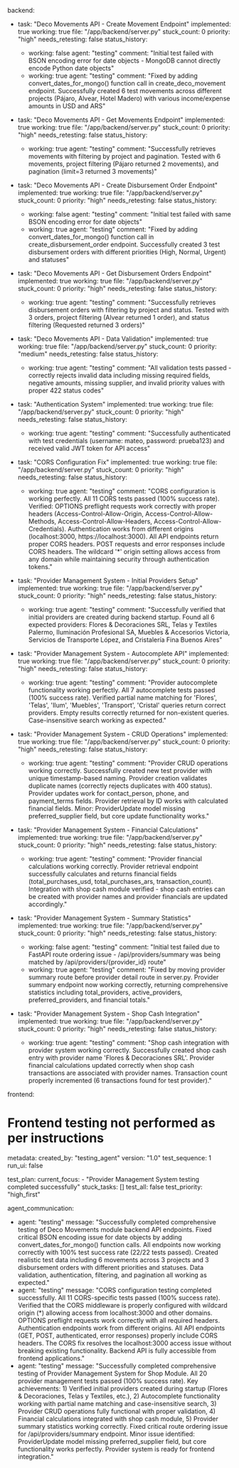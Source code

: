 backend:
  - task: "Deco Movements API - Create Movement Endpoint"
    implemented: true
    working: true
    file: "/app/backend/server.py"
    stuck_count: 0
    priority: "high"
    needs_retesting: false
    status_history:
      - working: false
        agent: "testing"
        comment: "Initial test failed with BSON encoding error for date objects - MongoDB cannot directly encode Python date objects"
      - working: true
        agent: "testing"
        comment: "Fixed by adding convert_dates_for_mongo() function call in create_deco_movement endpoint. Successfully created 6 test movements across different projects (Pájaro, Alvear, Hotel Madero) with various income/expense amounts in USD and ARS"

  - task: "Deco Movements API - Get Movements Endpoint"
    implemented: true
    working: true
    file: "/app/backend/server.py"
    stuck_count: 0
    priority: "high"
    needs_retesting: false
    status_history:
      - working: true
        agent: "testing"
        comment: "Successfully retrieves movements with filtering by project and pagination. Tested with 6 movements, project filtering (Pájaro returned 2 movements), and pagination (limit=3 returned 3 movements)"

  - task: "Deco Movements API - Create Disbursement Order Endpoint"
    implemented: true
    working: true
    file: "/app/backend/server.py"
    stuck_count: 0
    priority: "high"
    needs_retesting: false
    status_history:
      - working: false
        agent: "testing"
        comment: "Initial test failed with same BSON encoding error for date objects"
      - working: true
        agent: "testing"
        comment: "Fixed by adding convert_dates_for_mongo() function call in create_disbursement_order endpoint. Successfully created 3 test disbursement orders with different priorities (High, Normal, Urgent) and statuses"

  - task: "Deco Movements API - Get Disbursement Orders Endpoint"
    implemented: true
    working: true
    file: "/app/backend/server.py"
    stuck_count: 0
    priority: "high"
    needs_retesting: false
    status_history:
      - working: true
        agent: "testing"
        comment: "Successfully retrieves disbursement orders with filtering by project and status. Tested with 3 orders, project filtering (Alvear returned 1 order), and status filtering (Requested returned 3 orders)"

  - task: "Deco Movements API - Data Validation"
    implemented: true
    working: true
    file: "/app/backend/server.py"
    stuck_count: 0
    priority: "medium"
    needs_retesting: false
    status_history:
      - working: true
        agent: "testing"
        comment: "All validation tests passed - correctly rejects invalid data including missing required fields, negative amounts, missing supplier, and invalid priority values with proper 422 status codes"

  - task: "Authentication System"
    implemented: true
    working: true
    file: "/app/backend/server.py"
    stuck_count: 0
    priority: "high"
    needs_retesting: false
    status_history:
      - working: true
        agent: "testing"
        comment: "Successfully authenticated with test credentials (username: mateo, password: prueba123) and received valid JWT token for API access"

  - task: "CORS Configuration Fix"
    implemented: true
    working: true
    file: "/app/backend/server.py"
    stuck_count: 0
    priority: "high"
    needs_retesting: false
    status_history:
      - working: true
        agent: "testing"
        comment: "CORS configuration is working perfectly. All 11 CORS tests passed (100% success rate). Verified: OPTIONS preflight requests work correctly with proper headers (Access-Control-Allow-Origin, Access-Control-Allow-Methods, Access-Control-Allow-Headers, Access-Control-Allow-Credentials). Authentication works from different origins (localhost:3000, https://localhost:3000). All API endpoints return proper CORS headers. POST requests and error responses include CORS headers. The wildcard '*' origin setting allows access from any domain while maintaining security through authentication tokens."

  - task: "Provider Management System - Initial Providers Setup"
    implemented: true
    working: true
    file: "/app/backend/server.py"
    stuck_count: 0
    priority: "high"
    needs_retesting: false
    status_history:
      - working: true
        agent: "testing"
        comment: "Successfully verified that initial providers are created during backend startup. Found all 6 expected providers: Flores & Decoraciones SRL, Telas y Textiles Palermo, Iluminación Profesional SA, Muebles & Accesorios Victoria, Servicios de Transporte López, and Cristalería Fina Buenos Aires"

  - task: "Provider Management System - Autocomplete API"
    implemented: true
    working: true
    file: "/app/backend/server.py"
    stuck_count: 0
    priority: "high"
    needs_retesting: false
    status_history:
      - working: true
        agent: "testing"
        comment: "Provider autocomplete functionality working perfectly. All 7 autocomplete tests passed (100% success rate). Verified partial name matching for 'Flores', 'Telas', 'Ilum', 'Muebles', 'Transport', 'Cristal' queries return correct providers. Empty results correctly returned for non-existent queries. Case-insensitive search working as expected."

  - task: "Provider Management System - CRUD Operations"
    implemented: true
    working: true
    file: "/app/backend/server.py"
    stuck_count: 0
    priority: "high"
    needs_retesting: false
    status_history:
      - working: true
        agent: "testing"
        comment: "Provider CRUD operations working correctly. Successfully created new test provider with unique timestamp-based naming. Provider creation validates duplicate names (correctly rejects duplicates with 400 status). Provider updates work for contact_person, phone, and payment_terms fields. Provider retrieval by ID works with calculated financial fields. Minor: ProviderUpdate model missing preferred_supplier field, but core update functionality works."

  - task: "Provider Management System - Financial Calculations"
    implemented: true
    working: true
    file: "/app/backend/server.py"
    stuck_count: 0
    priority: "high"
    needs_retesting: false
    status_history:
      - working: true
        agent: "testing"
        comment: "Provider financial calculations working correctly. Provider retrieval endpoint successfully calculates and returns financial fields (total_purchases_usd, total_purchases_ars, transaction_count). Integration with shop cash module verified - shop cash entries can be created with provider names and provider financials are updated accordingly."

  - task: "Provider Management System - Summary Statistics"
    implemented: true
    working: true
    file: "/app/backend/server.py"
    stuck_count: 0
    priority: "high"
    needs_retesting: false
    status_history:
      - working: false
        agent: "testing"
        comment: "Initial test failed due to FastAPI route ordering issue - /api/providers/summary was being matched by /api/providers/{provider_id} route"
      - working: true
        agent: "testing"
        comment: "Fixed by moving provider summary route before provider detail route in server.py. Provider summary endpoint now working correctly, returning comprehensive statistics including total_providers, active_providers, preferred_providers, and financial totals."

  - task: "Provider Management System - Shop Cash Integration"
    implemented: true
    working: true
    file: "/app/backend/server.py"
    stuck_count: 0
    priority: "high"
    needs_retesting: false
    status_history:
      - working: true
        agent: "testing"
        comment: "Shop cash integration with provider system working correctly. Successfully created shop cash entry with provider name 'Flores & Decoraciones SRL'. Provider financial calculations updated correctly when shop cash transactions are associated with provider names. Transaction count properly incremented (6 transactions found for test provider)."

frontend:
  # Frontend testing not performed as per instructions

metadata:
  created_by: "testing_agent"
  version: "1.0"
  test_sequence: 1
  run_ui: false

test_plan:
  current_focus:
    - "Provider Management System testing completed successfully"
  stuck_tasks: []
  test_all: false
  test_priority: "high_first"

agent_communication:
  - agent: "testing"
    message: "Successfully completed comprehensive testing of Deco Movements module backend API endpoints. Fixed critical BSON encoding issue for date objects by adding convert_dates_for_mongo() function calls. All endpoints now working correctly with 100% test success rate (22/22 tests passed). Created realistic test data including 6 movements across 3 projects and 3 disbursement orders with different priorities and statuses. Data validation, authentication, filtering, and pagination all working as expected."
  - agent: "testing"
    message: "CORS configuration testing completed successfully. All 11 CORS-specific tests passed (100% success rate). Verified that the CORS middleware is properly configured with wildcard origin (*) allowing access from localhost:3000 and other domains. OPTIONS preflight requests work correctly with all required headers. Authentication endpoints work from different origins. All API endpoints (GET, POST, authenticated, error responses) properly include CORS headers. The CORS fix resolves the localhost:3000 access issue without breaking existing functionality. Backend API is fully accessible from frontend applications."
  - agent: "testing"
    message: "Successfully completed comprehensive testing of Provider Management System for Shop Module. All 20 provider management tests passed (100% success rate). Key achievements: 1) Verified initial providers created during startup (Flores & Decoraciones, Telas y Textiles, etc.), 2) Autocomplete functionality working with partial name matching and case-insensitive search, 3) Provider CRUD operations fully functional with proper validation, 4) Financial calculations integrated with shop cash module, 5) Provider summary statistics working correctly. Fixed critical route ordering issue for /api/providers/summary endpoint. Minor issue identified: ProviderUpdate model missing preferred_supplier field, but core functionality works perfectly. Provider system is ready for frontend integration."